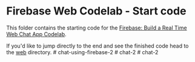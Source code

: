 # Firebase Web Codelab - Start code

This folder contains the starting code for the [Firebase: Build a Real Time Web Chat App Codelab](https://codelabs.developers.google.com/codelabs/firebase-web/).

If you'd like to jump directly to the end and see the finished code head to the [web](../web) directory.
#   c h a t - u s i n g - f i r e b a s e - 2  
 #   c h a t - 2  
 #   c h a t - 2  
 